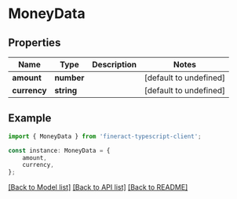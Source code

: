 # MoneyData


## Properties

Name | Type | Description | Notes
------------ | ------------- | ------------- | -------------
**amount** | **number** |  | [default to undefined]
**currency** | **string** |  | [default to undefined]

## Example

```typescript
import { MoneyData } from 'fineract-typescript-client';

const instance: MoneyData = {
    amount,
    currency,
};
```

[[Back to Model list]](../README.md#documentation-for-models) [[Back to API list]](../README.md#documentation-for-api-endpoints) [[Back to README]](../README.md)
